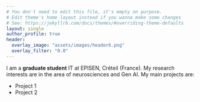 ```yaml
---
# You don't need to edit this file, it's empty on purpose.
# Edit theme's home layout instead if you wanna make some changes
# See: https://jekyllrb.com/docs/themes/#overriding-theme-defaults
layout: single
author_profile: true
header:
  overlay_image: "assets/images/header6.png"
  overlay_filter: "0.0"
---
```


I am a **graduate student** IT at EPISEN, Créteil (France). My research interests are in the area of neurosciences and Gen AI. My main projects are:
 - Project 1
 - Project 2
